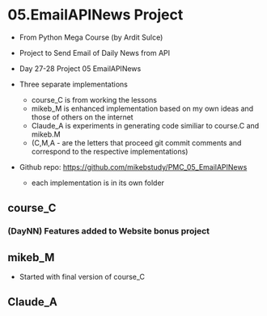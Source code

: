 # 05.EmailAPINews Project
- From Python Mega Course (by Ardit Sulce)
- Project to Send Email of Daily News from API
- Day 27-28 Project 05 EmailAPINews 

- Three separate implementations 
  - course_C is from working the lessons
  - mikeb_M is enhanced implementation based on my own ideas and those of others on the internet
  - Claude_A is experiments in generating code similiar to course.C and mikeb.M
  - (C,M,A - are the letters that proceed git commit comments and correspond to the respective implementations)

- Github repo: https://github.com/mikebstudy/PMC_05_EmailAPINews
  - each implementation is in its own folder 

## course_C

### (DayNN) Features added to Website bonus project

## mikeb_M
- Started with final version of course_C

## Claude_A

